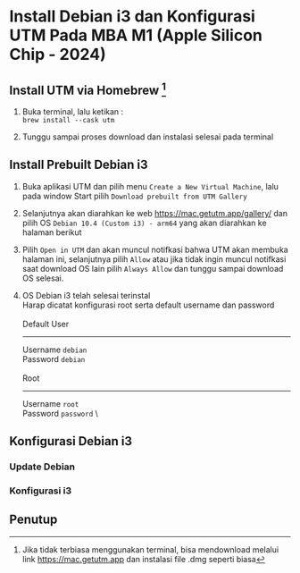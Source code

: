 # Install Debian i3 dan Konfigurasi UTM Pada MBA M1 (Apple Silicon Chip - 2024)

## Install UTM via Homebrew [^1]

1. Buka terminal, lalu ketikan : \
   `brew install --cask utm`

2. Tunggu sampai proses download dan instalasi selesai pada terminal

## Install Prebuilt Debian i3

1. Buka aplikasi UTM dan pilih menu `Create a New Virtual Machine`, lalu pada window Start pilih `Download prebuilt from UTM Gallery`

2. Selanjutnya akan diarahkan ke web https://mac.getutm.app/gallery/ dan pilih OS `Debian 10.4 (Custom i3) - arm64` yang akan diarahkan ke halaman berikut

3. Pilih `Open in UTM` dan akan muncul notifkasi bahwa UTM akan membuka halaman ini, selanjutnya pilih `Allow` atau jika tidak ingin muncul notifkasi saat download OS lain pilih `Always Allow` dan tunggu sampai download OS selesai.

4. OS Debian i3 telah selesai terinstal \
   Harap dicatat konfigurasi root serta default username dan password \
   \
   Default User
   ***
   Username `debian` \
   Password `debian` \
   \
   Root
   ***
   Username `root` \
   Password `password` \

## Konfigurasi Debian i3

### Update Debian

### Konfigurasi i3

## Penutup

[^1]: Jika tidak terbiasa menggunakan terminal, bisa mendownload melalui link <https://mac.getutm.app> dan instalasi file .dmg seperti biasa
